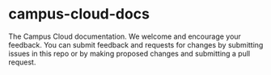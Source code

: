 # campus-cloud-docs
The Campus Cloud documentation. We welcome and encourage your feedback. You can submit feedback and requests for changes by submitting issues in this repo or by making proposed changes and submitting a pull request.
